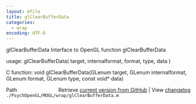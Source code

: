 ```yaml
---
layout: mfile
title: glClearBufferData
categories:
  - wrap
encoding: UTF-8
---
```


glClearBufferData  Interface to OpenGL function glClearBufferData

usage:  glClearBufferData\( target, internalformat, format, type, data \)

C function:  void glClearBufferData\(GLenum target, GLenum internalformat, GLenum format, GLenum type, const void\* data\)


<div class="code_header" style="text-align:right;">
  <span style="float:left;">Path&nbsp;&nbsp;</span> <span class="counter">Retrieve <a href=
  "https://raw.github.com/Psychtoolbox-3/Psychtoolbox-3/beta/./PsychOpenGL/MOGL/wrap/glClearBufferData.m">current version from GitHub</a> | View <a href=
  "https://github.com/Psychtoolbox-3/Psychtoolbox-3/commits/beta/./PsychOpenGL/MOGL/wrap/glClearBufferData.m">changelog</a></span>
</div>
<div class="code">
  <code>./PsychOpenGL/MOGL/wrap/glClearBufferData.m</code>
</div>
